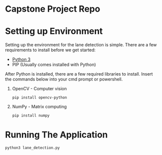 # Capstone Project Repo

# Setting up Environment

Setting up the environment for the lane detection is simple. There are a few requirements to install before we get started:

- [Python 3](https://www.python.org/downloads/)
- PIP (Usually comes installed with Python)

After Python is installed, there are a few required libraries to install. Insert the commands below into your cmd prompt or powershell.

1. OpenCV - Computer vision

   `pip install opencv-python`

2. NumPy - Matrix computing

   `pip install numpy`

# Running The Application

`python3 lane_detection.py`
